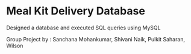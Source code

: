 # Meal Kit Delivery Database 
Designed a database and executed SQL queries using MySQL

Group Project by : Sanchana Mohankumar, Shivani Naik, Pulkit Saharan, Wilson
